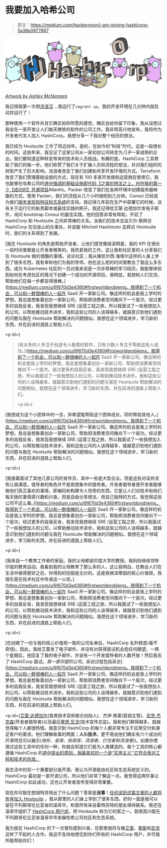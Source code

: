 # 我要加入哈希公司

> 原文：<https://medium.com/hackernoon/i-am-joining-hashicorp-5a38e0977867>

![](img/cf76655bfe505e507cd16a8cbd80da65.png)

[*Artwork by Ashley McNamara*](https://github.com/ashleymcnamara/gophers)

我记得我第一次用[流浪汉](https://www.vagrantup.com/) …我运行了`vagrant up`，我的开发环境在几分钟内就启动并运行了！

那种使用一个软件并且它确实如你所愿的感觉，确实会给你留下印象。我从没想过我会在一家开发让人们每天微笑的软件的公司工作。我非常高兴地宣布，我将作为开发者代言人加入 HashiCorp。我想分享一下我对整个经历的想法。

我已经为 Hootsuite 工作了将近四年。是的，在如今的“科技”时代，这是一段很长的时间。这些年来，我见证了这家公司从一家初创公司转变为*几乎*一家成熟的企业。我们都知道这种转变带来的技术和人员挑战。有趣的是，HashiCorp 工具帮助了我们的每一步。他们称赞了我们关于扩展人员和流程的想法，并对我们组织的转型产生了巨大影响。流浪者改变了我们创建和共享开发环境的方式。Terraform 改变了我们管理基础设施的方式，现在有 100 多家开发商和运营商在使用它。我也能够在哈希公司的[道中强调的](https://www.hashicorp.com/blog/the-tao-of-hashicorp)[基础设施即代码【之类的想法之上，创作我的第一个【成功的】](https://hackernoon.com/tagged/hashicorp)[开源项目](https://hackernoon.com/tagged/open-source)Atlantis。Packer 改变了我们在各种环境中创建服务器映像的方式。使用 Packer，我们的流程从几个小时缩短到几分钟。Consul 已经成为我们[服务发现和特征标志系统](http://code.hootsuite.com/distributed-configuration-management-and-dark-launching-using-consul/)的支柱。我记得几年前在生产中部署它的时候，没有关于运行它的新贵脚本或最佳实践的例子。我还记得给艾蒙·达德加尔发电子邮件，询问 bootstrap Consul 的最佳实践。他的回答非常有帮助，开启了 HashiCorp 和 Hootsuite 之间非常棒的关系。当我们的技术总监贝尔·蔡拜访 HashiCorp 在旧金山的办事处，并说服 Mitchell Hashimoto 去拜访 Hootsuite 时，我们的关系得到了发展。

[我在 Hootsuite 的角色是帮助开发者，让他们感觉像摇滚明星。我的 KPI 在很长一段时间里都是让开发者微笑的。我热爱我的工作。这让我和社区里的人分享我们在 Hootsuite 做的很酷的事情。谈论社区；我从像凯尔西·海塔尔这样的人身上学到了很多东西，我有幸称他们为我的导师。他在这么短的时间里教会了我这么多东西。成为 Kubernetes 社区的一员对我来说是一次非常棒的学习经历。我能够体验到如何在考虑社区的情况下创建一个成功的开源项目。很明显，我想和人们交流，帮助他们在每一步都变得很棒。](https://medium.com/u/6f670d3e4360#firstworldproblems。我得到了一个机会，可以和一群很棒的人一起在 SaaS 开一家新公司。像这样的机会是我上学时的梦想。我总是想象着创办一家新公司，帮助把消费者空间推向下一个层次。经过更多的自我反省，我发现我想继续 SRE /运营工程之旅，所以我面试了一些我想加入的公司，以帮助推动技术进步。我和这些公司的人谈得越多，就越意识到他们遇到的问题与我在 Hootsuite 帮助解决的问题相似。我想在这个领域进步，学习新的东西，并在前进的道路上帮助人们。</p><p id=)

> [有太多的人专注于创造令人敬畏的软件，只有少数人专注于帮助这些人成功。](https://medium.com/u/6f670d3e4360#firstworldproblems。我得到了一个机会，可以和一群很棒的人一起在 SaaS 开一家新公司。像这样的机会是我上学时的梦想。我总是想象着创办一家新公司，帮助把消费者空间推向下一个层次。经过更多的自我反省，我发现我想继续 SRE /运营工程之旅，所以我面试了一些我想加入的公司，以帮助推动技术进步。我和这些公司的人谈得越多，就越意识到他们遇到的问题与我在 Hootsuite 帮助解决的问题相似。我想在这个领域进步，学习新的东西，并在前进的道路上帮助人们。</p><p id=)

[我想成为这个小团体中的一员，并希望能帮助这个团体成长，同时帮助其他人。](https://medium.com/u/6f670d3e4360#firstworldproblems。我得到了一个机会，可以和一群很棒的人一起在 SaaS 开一家新公司。像这样的机会是我上学时的梦想。我总是想象着创办一家新公司，帮助把消费者空间推向下一个层次。经过更多的自我反省，我发现我想继续 SRE /运营工程之旅，所以我面试了一些我想加入的公司，以帮助推动技术进步。我和这些公司的人谈得越多，就越意识到他们遇到的问题与我在 Hootsuite 帮助解决的问题相似。我想在这个领域进步，学习新的东西，并在前进的道路上帮助人们。</p><p id=)

[我接着面试了其他几家公司的宣传员，其中一些是大型企业。但是这些对话并没有让我满意。倡导者的角色并不是我想象中的倡导者。开发者倡导者使开发者能够做他们真正喜欢的事情，即编码和构建令人惊奇的东西。它是让人们对技术和他们每天做的事情感兴趣和兴奋。而是自由分享想法，用自己独特的方式。我觉得这些公司不这么看。](https://medium.com/u/6f670d3e4360#firstworldproblems。我得到了一个机会，可以和一群很棒的人一起在 SaaS 开一家新公司。像这样的机会是我上学时的梦想。我总是想象着创办一家新公司，帮助把消费者空间推向下一个层次。经过更多的自我反省，我发现我想继续 SRE /运营工程之旅，所以我面试了一些我想加入的公司，以帮助推动技术进步。我和这些公司的人谈得越多，就越意识到他们遇到的问题与我在 Hootsuite 帮助解决的问题相似。我想在这个领域进步，学习新的东西，并在前进的道路上帮助人们。</p><p id=)

[我来自一个教育工作者的家庭。我的父母都是印度大学的教授。我妈妈继续领导印度的教育运动。我看到我的父母教育了那么多的人，这让我明白，在教会人们在生活中做得更好之后，你得到的回报是无价的。这是我根深蒂固的核心价值观，我很乐意在技术社区中传递这一火炬。](https://medium.com/u/6f670d3e4360#firstworldproblems。我得到了一个机会，可以和一群很棒的人一起在 SaaS 开一家新公司。像这样的机会是我上学时的梦想。我总是想象着创办一家新公司，帮助把消费者空间推向下一个层次。经过更多的自我反省，我发现我想继续 SRE /运营工程之旅，所以我面试了一些我想加入的公司，以帮助推动技术进步。我和这些公司的人谈得越多，就越意识到他们遇到的问题与我在 Hootsuite 帮助解决的问题相似。我想在这个领域进步，学习新的东西，并在前进的道路上帮助人们。</p><p id=)

[在创建了一份与我的核心价值观一致的公司名单后，HashiCorp 名列榜首(毫不奇怪)。因此，我给艾蒙发了电子邮件，并没有对获得面试机会抱任何期望。一两个星期后，他回复了我的电子邮件，并说有一个开发倡导者的人数开放！然后我去了 HashiCorp 面试。*我一直仰望的公司*。采访过程包括采访](https://medium.com/u/6f670d3e4360#firstworldproblems。我得到了一个机会，可以和一群很棒的人一起在 SaaS 开一家新公司。像这样的机会是我上学时的梦想。我总是想象着创办一家新公司，帮助把消费者空间推向下一个层次。经过更多的自我反省，我发现我想继续 SRE /运营工程之旅，所以我面试了一些我想加入的公司，以帮助推动技术进步。我和这些公司的人谈得越多，就越意识到他们遇到的问题与我在 Hootsuite 帮助解决的问题相似。我想在这个领域进步，学习新的东西，并在前进的道路上帮助人们。</p><p id=)[艾蒙·达德加尔](https://medium.com/u/3a8ff4bf8a68?source=post_page-----5a38e0977867--------------------------------)(首席技术官和联合创始人)、杰伊·弗莱(营销主管)、[尼克·杰克森](https://medium.com/u/854a2193a760?source=post_page-----5a38e0977867--------------------------------)(开发者倡导者)以及最后[塞思·瓦戈](https://medium.com/u/3bbb601727dc?source=post_page-----5a38e0977867--------------------------------)(技术宣传总监)。我和他们聊得越多，就越觉得每个人都很热情。我意识到 HashiCorp 的每个人都非常专注于应用交付和满足客户的需求。他们理解故事的两面；**人**和**技术**。更不用说他们确实有六个成功的开源项目可以展示(*地形、金库、执政官、流浪者、打包者和流浪者)*)。如果你使用过这些工具中的任何一种，你就会知道它们是为人类建造的。每个工具的核心都遵循 HashiCorp 的[道中提出的原则。我最喜欢的一个是“实用主义”,它符合我对工程和技术的态度。](https://www.hashicorp.com/blog/the-tao-of-hashicorp)

我生活中的另一个重要部分是开源。我认为开源是由社区和生态系统定义的。HashiCorp 最初是一家开源公司，所以他们非常了解这一点。我觉得这两件事让 HashiCorp 如此成功，这也让开发者宣传变得非常重要。

现在你可能在想胡特苏特出了什么问题？答案是**没事**！[任何读到这篇文章的人都将有幸加入 Hootsuite](https://hootsuite.com/about/careers) 。我从那里的人们身上学到了很多东西。好的一面是我可以留在不列颠哥伦比亚省的温哥华，和我所有来自霍特苏特的朋友保持联系。我还在温哥华组织了 [HashiCorp 用户组](https://www.meetup.com/Vancouver-HashiCorp-User-Group/)，把 Hootsuite 称为它的家之一。我很高兴能在不列颠哥伦比亚省温哥华市发展哈希公司社区和生态系统。

我为我在 HashiCorp 的下一次冒险感到兴奋，在那里我将与像[艾蒙](https://medium.com/u/3a8ff4bf8a68?source=post_page-----5a38e0977867--------------------------------)、[塞斯](https://medium.com/u/3bbb601727dc?source=post_page-----5a38e0977867--------------------------------)和[尼克](https://medium.com/u/4536cae7dda8?source=post_page-----5a38e0977867--------------------------------)这样了不起的人合作。我迫不及待地想见到你们所有的 HashiCorp 用户，并尽我所能帮助你们！